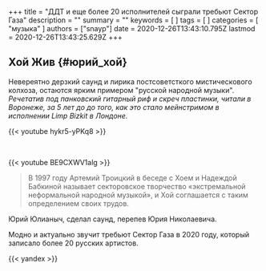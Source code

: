 +++
title = "ДДТ и  еще более 20 исполнителей сыграли требьют Сектор Газа"
description = ""
summary = ""
keywords = [ ]
tags = [ ]
categories = [ "музыка" ]
authors = ["snayp"]
date = 2020-12-26T13:43:10.795Z
lastmod = 2020-12-26T13:43:25.629Z
+++

## Хой Жив {#юрий_хой}

Невереятно дерзкий саунд и лирика постсоветсткого мистическового колхоза, остаются ярким примером "русской народной музыки". *Речетатив под панковский гитарный риф и скреч пластинки, читали в Воронеже, за 5 лет до до того, как это стало мейнстримом в исполнении Limp Bizkit в Лондоне.*

{{< youtube hykr5-yPKq8 >}}

<br/>

{{< youtube BE9CXWV1alg >}}

> В 1997 году Артемий Троицкий в беседе с Хоем и Надеждой Бабкиной называет секторовское творчество «экстремальной неформальной народной музыкой», и Хой соглашается с таким определением своих трудов.

Юрий Юлианыч, сделал саунд, перепев Юрия Николаевича. 

Модно и актуально звучит требьют Сектор Газа в 2020 году, который записало более 20 русских артистов.

{{< yandex >}}
